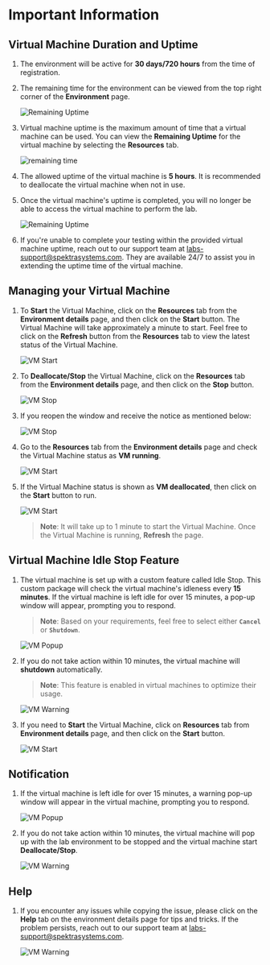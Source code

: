 # Important Information

## Virtual Machine Duration and Uptime

1. The environment will be active for **30 days/720 hours** from the time of registration.

1. The remaining time for the environment can be viewed from the top right corner of the **Environment** page.

   ![Remaining Uptime](./images/remaining-time.png)

1. Virtual machine uptime is the maximum amount of time that a virtual machine can be used. You can view the **Remaining Uptime** for the virtual machine by selecting the **Resources** tab.

   ![remaining time](./images/vm-uptime.png)
   
1. The allowed uptime of the virtual machine is **5 hours**. It is recommended to deallocate the virtual machine when not in use. 

1. Once the virtual machine's uptime is completed, you will no longer be able to access the virtual machine to perform the lab. 

   ![Remaining Uptime](./images/uptime.png)

1. If you're unable to complete your testing within the provided virtual machine uptime, reach out to our support team at [labs-support@spektrasystems.com](labs-support@spektrasystems.com). They are available 24/7 to assist you in extending the uptime time of the virtual machine.

## Managing your Virtual Machine

1. To **Start** the Virtual Machine, click on the **Resources** tab from the **Environment details** page, and then click on the **Start** button. The Virtual Machine will take approximately a minute to start. Feel free to click on the **Refresh** button from the **Resources** tab to view the latest status of the Virtual Machine.

   ![VM Start](./images/start-vm.png)

1. To **Deallocate/Stop** the Virtual Machine, click on the **Resources** tab from the **Environment details** page, and then click on the **Stop** button.

   ![VM Stop](./images/stop-vm.png)

1. If you reopen the window and receive the notice as mentioned below:

   ![VM Stop](./images/notice.png)

1. Go to the **Resources** tab from the **Environment details** page and check the Virtual Machine status as **VM running**.

   ![VM Start](./images/uptime1.png)

1. If the Virtual Machine status is shown as **VM deallocated**, then click on the **Start** button to run.

   ![VM Start](./images/start-vm.png)

   >**Note**: It will take up to 1 minute to start the Virtual Machine. Once the Virtual Machine is running, **Refresh** the page.

## Virtual Machine Idle Stop Feature

1. The virtual machine is set up with a custom feature called Idle Stop. This custom package will check the virtual machine's idleness every **15 minutes**. If the virtual machine is left idle for over 15 minutes, a pop-up window will appear, prompting you to respond.

   > **Note**: Based on your requirements, feel free to select either **`Cancel`** or **`Shutdown`**. 

   ![VM Popup](./images/auto-sheenshot.png)
 
1. If you do not take action within 10 minutes, the virtual machine will **shutdown** automatically.

   > **Note**: This feature is enabled in virtual machines to optimize their usage.

   ![VM Warning](./images/auto-warning.png)
   
1. If you need to **Start** the Virtual Machine, click on **Resources** tab from **Environment details** page, and then click on the **Start** button.

   ![VM Start](./images/start-vm.png)

## Notification

1. If the virtual machine is left idle for over 15 minutes, a warning pop-up window will appear in the virtual machine, prompting you to respond.

   ![VM Popup](./images/auto-sheenshot1.png)

1. If you do not take action within 10 minutes, the virtual machine will pop up with the lab environment to be stopped and the virtual machine start **Deallocate/Stop**.

   ![VM Warning](./images/auto-warning1.png)

## Help 

1. If you encounter any issues while copying the issue, please click on the **Help** tab on the environment details page for tips and tricks. If the problem persists, reach out to our support team at [labs-support@spektrasystems.com](labs-support@spektrasystems.com).

   ![VM Warning](./images/help.png)
